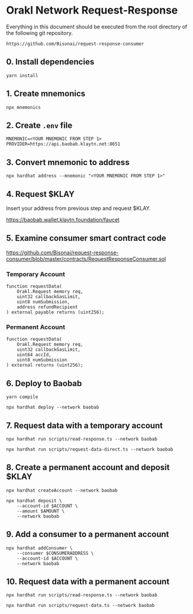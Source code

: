 # Orakl Network Request-Response

Everything in this document should be executed from the root directory of the following git repository.

```
https://github.com/Bisonai/request-response-consumer
```

## 0. Install dependencies

```
yarn install
```

## 1. Create mnemonics

```
npx mnemonics
```

## 2. Create `.env` file

```
MNEMONIC=<YOUR MNEMONIC FROM STEP 1>
PROVIDER=https://api.baobab.klaytn.net:8651
```

## 3. Convert mnemonic to address

```
npx hardhat address --mnemonic "<YOUR MNEMONIC FROM STEP 1>"
```

## 4. Request $KLAY

Insert your address from previous step and request $KLAY.

https://baobab.wallet.klaytn.foundation/faucet

## 5. Examine consumer smart contract code

https://github.com/Bisonai/request-response-consumer/blob/master/contracts/RequestResponseConsumer.sol

### Temporary Account

```Solidity
function requestData(
    Orakl.Request memory req,
    uint32 callbackGasLimit,
    uint8 numSubmission,
    address refundRecipient
) external payable returns (uint256);
```

### Permanent Account

```Solidity
function requestData(
    Orakl.Request memory req,
    uint32 callbackGasLimit,
    uint64 accId,
    uint8 numSubmission
) external returns (uint256);
```

## 6. Deploy to Baobab

```
yarn compile
```

```
npx hardhat deploy --network baobab
```

## 7. Request data with a temporary account

```
npx hardhat run scripts/read-response.ts --network baobab
```

```
npx hardhat run scripts/request-data-direct.ts --network baobab
```

## 8. Create a permanent account and deposit $KLAY

```
npx hardhat createAccount --network baobab
```

```
npx hardhat deposit \
    --account-id $ACCOUNT \
    --amount $AMOUNT \
    --network baobab
```

## 9. Add a consumer to a permanent account

```
npx hardhat addConsumer \
    --consumer $CONSUMERADDRESS \
    --account-id $ACCOUNT \
    --network baobab
 ```

## 10. Request data with a permanent account

```
npx hardhat run scripts/read-response.ts --network baobab
```

```
npx hardhat run scripts/request-data.ts --network baobab
```
